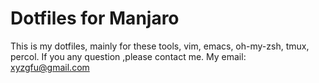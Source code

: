 # Dotfiles for Manjaro
This is my dotfiles, mainly for these tools,
vim, emacs, oh-my-zsh, tmux, percol.
If you any question ,please contact me.
My email: xyzgfu@gmail.com
